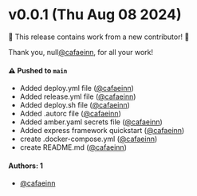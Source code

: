 # v0.0.1 (Thu Aug 08 2024)

:tada: This release contains work from a new contributor! :tada:

Thank you, null[@cafaeinn](https://github.com/cafaeinn), for all your work!

#### ⚠️ Pushed to `main`

- Added deploy.yml file ([@cafaeinn](https://github.com/cafaeinn))
- Added release.yml file ([@cafaeinn](https://github.com/cafaeinn))
- Added deploy.sh file ([@cafaeinn](https://github.com/cafaeinn))
- Added .autorc file ([@cafaeinn](https://github.com/cafaeinn))
- Added amber.yaml secrets file ([@cafaeinn](https://github.com/cafaeinn))
- Added express framework quickstart ([@cafaeinn](https://github.com/cafaeinn))
- create .docker-compose.yml ([@cafaeinn](https://github.com/cafaeinn))
- create README.md ([@cafaeinn](https://github.com/cafaeinn))

#### Authors: 1

- [@cafaeinn](https://github.com/cafaeinn)
